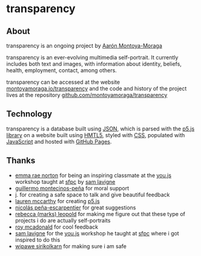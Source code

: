 # transparency

## About

transparency is an ongoing project by [Aarón Montoya-Moraga](http://montoyamoraga.io/)

transparency is an ever-evolving multimedia self-portrait. It currently includes both text and images, with information about identity, beliefs, health, employment, contact, among others.

transparency can be accessed at the website [montoyamoraga.io/transparency](http://montoyamoraga.io/transparency/) and the code and history of the project lives at the repository [github.com/montoyamoraga/transparency](https://github.com/montoyamoraga/transparency)

## Technology

transparency is a database built using [JSON](https://en.wikipedia.org/wiki/JSON), which is parsed with the [p5.js library](https://p5js.org/) on a website built using [HMTL5](https://en.wikipedia.org/wiki/HTML5), styled with [CSS](https://en.wikipedia.org/wiki/Cascading_Style_Sheets), populated with [JavaScript](https://en.wikipedia.org/wiki/JavaScript) and hosted with [GitHub Pages](https://pages.github.com/).

## Thanks

* [emma rae norton](http://marceldochamp.net/) for being an inspiring classmate at the [you.js](https://github.com/SFPC/workshops/tree/master/YOU_JS) workshop taught at [sfpc](http://sfpc.io/) by [sam lavigne](http://lav.io/)
* [guillermo montecinos-pe&#xf1;a](https://guillemontecinos.github.io/) for moral support
* j. for creating a safe space to talk and give beautiful feedback
* [lauren mccarthy](http://lauren-mccarthy.com/) for creating [p5.js](https://p5js.org/)
* [nicol&#xe1;s pe&#xf1;a-escarpentier](http://nicolaspe.com/) for great suggestions
* [rebecca (marks) leopold](http://site.rebeccaleopold.com/) for making me figure out that these type of projects i do are actually self-portraits
* [roy mcadonald](http://roymacdonald.github.io/) for cool feedback
* [sam lavigne](http://lav.io/) for the [you.js](https://github.com/SFPC/workshops/tree/master/YOU_JS) workshop he taught at [sfpc](http://sfpc.io/) where i got inspired to do this
* [wipawe sirikolkarn](http://www.wipawe.com/) for making sure i am safe
